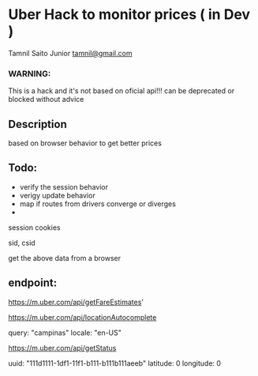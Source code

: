 # Uber Hack to monitor prices ( in Dev )

Tamnil Saito Junior <tamnil@gmail.com>

### WARNING:

This is a hack and it's not based on oficial api!!!  can be deprecated or blocked without advice


## Description
based on browser behavior to get better prices


## Todo:
- verify the session behavior
- verigy update behavior
- map if routes from drivers converge or diverges
-




session cookies

sid, csid

 get the above data from a browser


## endpoint:

https://m.uber.com/api/getFareEstimates'

https://m.uber.com/api/locationAutocomplete

query: "campinas"
locale: "en-US"

https://m.uber.com/api/getStatus

uuid: "111d1111-1df1-11f1-b111-b111b111aeeb"
latitude: 0
longitude: 0





